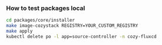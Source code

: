 ### How to test packages local

```bash
cd packages/core/installer
make image-cozystack REGISTRY=YOUR_CUSTOM_REGISTRY
make apply
kubectl delete po -l app=source-controller -n cozy-fluxcd
```

